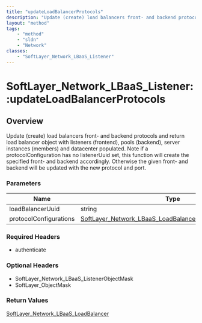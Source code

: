 ```yaml
---
title: "updateLoadBalancerProtocols"
description: "Update (create) load balancers front- and backend protocols and return load balancer object with listeners (frontend), p... "
layout: "method"
tags:
    - "method"
    - "sldn"
    - "Network"
classes:
    - "SoftLayer_Network_LBaaS_Listener"
---
```

# SoftLayer_Network_LBaaS_Listener::updateLoadBalancerProtocols
## Overview 
Update (create) load balancers front- and backend protocols and return load balancer object with listeners (frontend), pools (backend), server instances (members) and datacenter populated. Note if a protocolConfiguration has no listenerUuid set, this function will create the specified front- and backend accordingly. Otherwise the given front- and backend will be updated with the new protocol and port. 

### Parameters 
|Name | Type | Description |
| --- | --- | --- |
|loadBalancerUuid| string| |
|protocolConfigurations| <a href='/reference/datatypes/SoftLayer_Network_LBaaS_LoadBalancerProtocolConfiguration'>SoftLayer_Network_LBaaS_LoadBalancerProtocolConfiguration[] </a>| |


### Required Headers
* authenticate

### Optional Headers
* SoftLayer_Network_LBaaS_ListenerObjectMask
* SoftLayer_ObjectMask

### Return Values
<a href='/reference/datatypes/SoftLayer_Network_LBaaS_LoadBalancer'>SoftLayer_Network_LBaaS_LoadBalancer </a>

